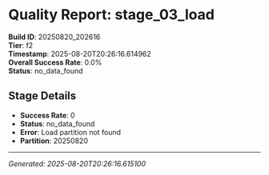 # Quality Report: stage_03_load

**Build ID**: 20250820_202616  
**Tier**: f2  
**Timestamp**: 2025-08-20T20:26:16.614962  
**Overall Success Rate**: 0.0%  
**Status**: no_data_found

## Stage Details

- **Success Rate**: 0
- **Status**: no_data_found
- **Error**: Load partition not found
- **Partition**: 20250820

---
*Generated: 2025-08-20T20:26:16.615100*
